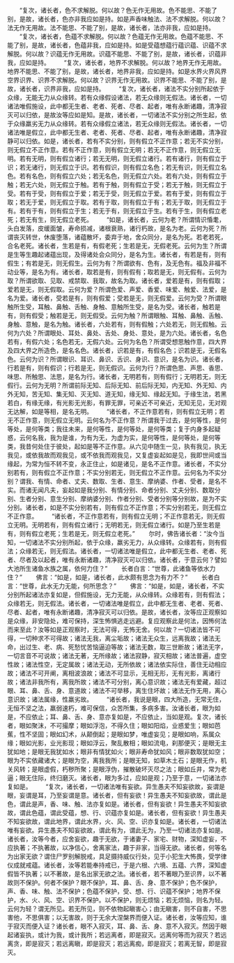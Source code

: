 <!-- { "loadSidebar": true } -->
　　“复次，诸长者，色不求解脱。何以故？色无作无用故。色不能思、不能了别，是故，诸长者，色亦非我应如是持。如是声香味触法、法不求解脱。何以故？法无作无用故。法不能思、不能了别，是故，诸长者，法亦非我，应如是持。
　　“复次，诸长者，色蕴不求解脱。何以故？色蕴无作无用故。色蕴不能思、不能了别，是故，诸长者，色蕴非我，应如是持。如是受蕴想蕴行蕴识蕴、识蕴不求解脱。何以故？识蕴无作无用故。识蕴不能思、不能了别，是故，诸长者，识蕴非我，应如是持。
　　“复次，诸长者，地界不求解脱。何以故？地界无作无用故。地界不能思、不能了别，是故，诸长者，地界非我，应如是持。如是水界火界风界空界识界、识界不求解脱。何以故？识界无作无用故。识界不能思、不能了别，是故，诸长者，识界非我，应如是持。
　　“复次，诸长者，诸法不实分别所起依于众缘，无能无力从众缘转。若有众缘假设诸法，若无众缘则无假法。诸长者，一切诸法唯假施设，此中都无生者、老者、死者、尽者、起者，唯有永断诸趣，清净寂灭可以归依，是故汝等应如是知。是故，诸长者，一切诸法不实分别之所生起，依于众缘羸劣无力从众缘转。若有众缘假立诸法，若无众缘则无假法。诸长者，一切诸法唯是假立，此中都无生者、老者、死者、尽者、起者，唯有永断诸趣，清净寂静可以归依。如是，诸长者，若有不实分别，则有假立不正作意；若无不实分别，则无假立不正作意。若有不正作意，则有假立无明；若无不正作意，则无假立无明。若有无明，则有假立诸行；若无无明，则无假立诸行。若有诸行，则有假立于识；若无诸行，则无假立于识。若有假识，则有假立名色；若无有识，则无假立名色。若有名色，则有假立六处；若无名色，则无假立六处。若有六处，则有假立于触；若无六处，则无假立于触。若有于触，则有假立于受；若无于触，则无假立于受。若有于受，则有假立于爱；若无于受，则无假立于爱。若有于爱，则有假立于取；若无于爱，则无假立于取。若有于取，则有假立于有；若无于取，则无假立于有。若有于有，则有假立于生；若无于有，则无假立于生。若有于生，则有假立老死；若无有生，则无假立老死。
　　“如是，诸长者，云何为老？所谓情识惛耄，头白发落，皮缓面皱，寿命损减，诸根衰熟，诸行朽故，是名为老。云何为死？所谓丧灭转世，休废堕落，诸蕴散坏，委弃于地，舍众同分，是名为死。若老若死，合名老死。诸长者，生若是有，有假老死；生若是无，无假老死。云何为生？所谓是生等生趣起诸蕴出现，及得诸处会众同分，是名为生。诸长者，有若是有，则有假生；有若是无，则无假生。云何为有？所谓欲有、色有，及无色有。福及非福不动业等，是名为有。诸长者，取若是有，则有假有；取若是无，则无假有。云何为取？所谓欲取、见取、戒禁取、我取，故名为取。诸长者，爱若是有，则有假取；爱若是无，则无假取。云何为爱？所谓色爱、声爱、香爱、味爱、触爱、法爱，是名为爱。诸长者，受若是有，则有假爱；受若是无，则无假爱。云何为受？所谓眼触所生受，耳触、鼻触、舌触、身触、意触所生受，是名为受。诸长者，触若是有，则有假受；触若是无，则无假受。云何为触？所谓眼触、耳触、鼻触、舌触、身触、意触，是名为触。诸长者，六处若有，则有假触；六处若无，则无假触。云何为六处？所谓眼处、耳处、鼻处、舌处、身处、意处，是为六处。诸长者，名色若有，有假六处；名色若无，无假六处。云何为名色？所谓受想思触作意，四大界及四大界之所造色，是名名色。诸长者，识若是有，有假名色；识若是无，无假名色。云何为识？所谓眼识、耳识、鼻识、舌识、身识、意识，是名为识。诸长者，行若是有，则有假识；行若是无，则无假识。云何为行？所谓色思、声思、香思、味思、所触思、法思，是名为行。诸长者，无明若有，则有假行；无明若无，则无假行。云何为无明？所谓前际无知、后际无知、前后际无知，内无知、外无知、内外无知，苦无知、集无知、灭无知、道无知，缘无知、缘起无知。于缘生法，若黑若白，有缘无缘，有光影无光影，有罪无罪，可亲近不可亲近，无知无见，无对观无达解，如是等相，是名无明。
　　“诸长者，不正作意若有，则有假立无明；若无不正作意，则无假立无明。云何名为不正作意？所谓我于过去，是何等性，是何等处，是何等类；我往未来，是何等性，是何等处，是何等类；复于内身多起疑惑，云何名我，我为是谁，为有为无，为虚为实，是何等性，是何等处，是何等类，我昔何处住于彼处，起如是等不正作意。从六见中随生一见，执有我见，执无我见，或依我故而观我见，或不依我而观我见，又复虚妄起如是见，我即世间或当缘起，为常为恒不转不变，永正住止，如是诸见，是名不正作意。诸长者，不实分别若有，则有假立不正作意；不实分别若无，则无假立不正作意。云何名为不实分别？谓我、有情、命者、丈夫、数取、生者、意生、摩纳婆、作者、受者，是名不实。而诸无闻凡夫，妄起如是我分别、有情分别、命者分别、丈夫分别、数取分别、生者分别、意生分别、摩纳婆分别、作者分别、受者分别等分别故，是为不实分别。诸长者，如是不实分别若有，则有假立不正作意；不实分别若无，则无假立不正作意。
　　“诸长者，不正作意若有，则有假立无明；不正作意若无，则无假立无明。无明若有，则有假立诸行；无明若无，则无假立诸行。如是乃至生若是有，则有假立老死；生若是无，则无假立老死。”
　　尔时，佛告诸长者：“汝今当知，一切诸法不实分别所起，依于众缘，羸劣无力，从众缘转。众缘若有，则有假法；众缘若无，则无假法。诸长者，一切诸法唯是假立，此中都无生者、老者、死者、尽者及以起者，唯有永断诸趣，清净寂灭可以归依。诸长者，于意云何？譬如大池所生诸鱼水族之属，依何力住？”
　　长者白言：“世尊，此诸鱼等依水力住？”
　　佛言：“如是，如是，诸长者，此水颇有思念为有力不？”
　　长者白言：“世尊，此水无力无能，何所思念？”
　　佛言：“如是，如是，诸长者，不实分别所起诸法亦复如是，但假施设，无力无能，从众缘转。众缘若有，则有假法；众缘若无，则无假法。诸长者，一切诸法唯是假立，此中都无生者、老者、死者、尽者、起者，唯有永断诸趣，清净寂灭可以归依。是故，诸长者，汝等应正观察如是众缘，非安隐处，难可保持，深生怖惧逃走远避。复应观察此是何法，因怖何法而来至此？汝等如是正观察时，无法可得，无怖无舍。何以故？一切诸法皆不可得，一切种求不可得故；诸法无我，离尘垢故；诸法无众生，远离我故；诸法无命，出过生、老、病、死愁忧苦恼逼迫等故；诸法无数，取三世断故；诸法无字，一切言音不可说故；诸法无著，无所缘故；诸法寂静，寂灭相故；诸法普遍，虚空性故；诸法性空，无定属故；诸法无动，无所依故；诸法依实际住，善住无动相应故；诸法不可开阐，离相波浪故；诸法不可显示，无相无形，无有光影，离诸行故；诸法非我所有，离我所故；诸法不可分别，离心意识故；诸法无有爱藏，超过眼、耳、鼻、舌、身、意道故；诸法不可举移，离生住坏故；诸法无作无用，离心意识故；诸法属缘，性羸劣故。
　　“诸长者，我说是眼，四大所造，无常无住，无恒不坚之法，羸弱速朽，难可保信，众苦所集，多病多害。汝诸长者，眼为如是，不应依止；耳、鼻、舌、身、意亦复如是，不应依止，当如是观。复次，诸长者，眼如聚沫，不可撮摩；眼如浮泡，不得久住；眼如阳焰，业惑爱生；眼如芭蕉，性不坚固；眼如幻术，从颠倒起；是眼如梦，唯虚妄见；是眼如响，系属众缘；眼如光影，业光影现；眼如浮云，聚乱散相；眼如流电，刹那便灭；是眼无主犹如地；是眼无我犹如水；眼非有情犹如火；眼非寿命犹如风；眼非数取犹如空；眼为不实依藏诸大；是眼为空，离我我所；是眼无知，如草木土石；是眼无作，机关风转；是眼虚假，朽秽所聚；是眼浮伪，摧散破坏灭尽之法；眼如丘井，常为老逼；眼无住际，终归磨灭。诸长者，眼为多过，应如是观；乃至于意，一切诸法亦复如是。
　　“复次，诸长者，一切诸法唯有妄欲。异生愚夫不知妄欲故，妄谓是眼，妄谓是耳，乃至妄谓是意。诸长者，但有妄欲！异生愚夫不知妄欲故，谓此是色，谓此是声，香、味、触、法亦复如是。诸长者，但有妄欲！异生愚夫不知妄欲故，谓此色蕴，谓此受蕴，想、行、识蕴亦复如是。诸长者，但有妄欲！异生愚夫不知妄欲故，谓此地界，谓此水界，火、风、空、识亦复如是。诸长者，一切诸法唯有妄欲。异生愚夫不知妄欲故，谓此有为，谓此无为，乃至一切诸法亦复如是。诸长者，汝等今者，应舍妄欲，趣于无欲，于诸妻子、家宅、财物，深知虚妄，不应执著；不执著故，以净信心，舍离家法，趣于非家，当得无欲。诸长者，何等名为出家无欲？谓住尸罗别解脱戒，具足摄持威仪行处，见于小犯生大怖畏，受学律仪成就戒蕴。诸长者，汝等若能奉持戒已，于是六根、六境、五蕴、六界，深知虚假皆不执著；以不著故，是名出家无欲之法。诸长者，若不著眼乃至识界，以不著故则不保护。何者不保护？眼不保护，耳、鼻、舌、身、意不保护；色不保护，声、香、味、触、法不保护；色蕴不保护，受、想、行、识蕴不保护；地界不保护，水、火、风、空、识界不保护。以不保护，则无烦恼；若无烦恼，则名为轻。云何为轻？谓无所见。若无所见，则不依物起瞋害心；由无瞋害，则不自害，不思害他，不思俱害；以无害故，则于无余大涅槃界而便入证。诸长者，汝等应知，谁于寂灭而便入证？诸长者，眼不入寂灭，耳、鼻、舌、身、意不入寂灭。然因于眼起诸妄执，或计为我，或计我所；若远离者，即是寂灭。远离何等而为寂灭？若远离贪，即是寂灭；若远离瞋，即是寂灭；若远离痴，即是寂灭；若离无智，即是寂灭。
